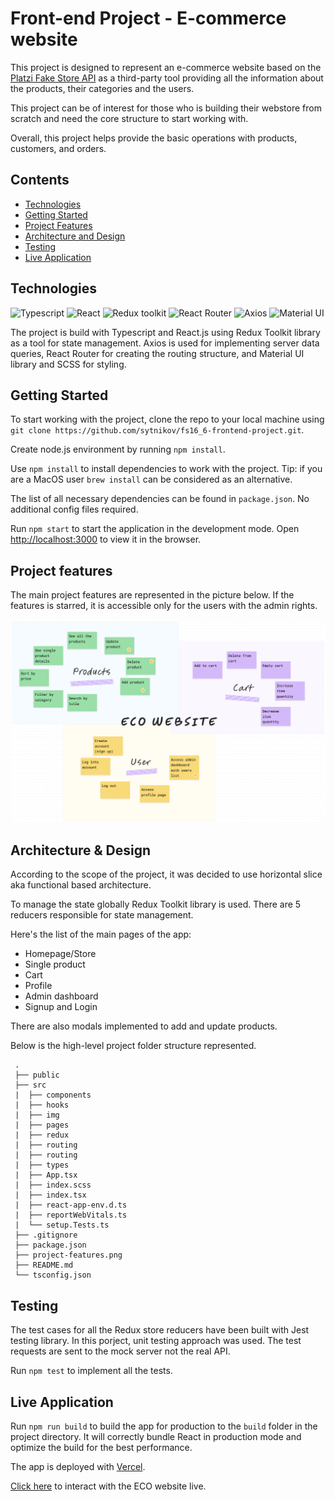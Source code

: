 # Front-end Project - E-commerce website

This project is designed to represent an e-commerce website based on the [Platzi Fake Store API](https://fakeapi.platzi.com/) as a third-party tool providing all the information about the products, their categories and the users.

This project can be of interest for those who is building their webstore from scratch and need the core structure to start working with.

Overall, this project helps provide the basic operations with products, customers, and orders.

## Contents

- [Technologies](#technologies)
- [Getting Started](#getting-started)
- [Project Features](#project-features)
- [Architecture and Design](#architecture-and-design)
- [Testing](#testing)
- [Live Application](#live-application)

## Technologies

![Typescript](https://img.shields.io/badge/Typescript-4.9.5-blue)
![React](https://img.shields.io/badge/React-18.2.0-purple)
![Redux toolkit](https://img.shields.io/badge/RTK-v.1-red)
![React Router](https://img.shields.io/badge/ReactRouter-6.16.0-yellow)
![Axios](https://img.shields.io/badge/Axios-1.5.1-blue)
![Material UI](https://img.shields.io/badge/MaterialUI-5.14.10-green)

The project is build with Typescript and React.js using Redux Toolkit library as a tool for state management. Axios is used for implementing server data queries, React Router for creating the routing structure, and Material UI library and SCSS for styling.

## Getting Started

To start working with the project, clone the repo to your local machine using `git clone https://github.com/sytnikov/fs16_6-frontend-project.git`.

Create node.js environment by running `npm install`.

Use `npm install` to install dependencies to work with the project. Tip: if you are a MacOS user `brew install` can be considered as an alternative.

The list of all necessary dependencies can be found in `package.json`. No additional config files required.

Run `npm start` to start the application in the development mode. Open [http://localhost:3000](http://localhost:3000) to view it in the browser.

## Project features

The main project features are represented in the picture below. If the features is starred, it is accessible only for the users with the admin rights.

![project-features](project-features.png)

## Architecture & Design

According to the scope of the project, it was decided to use horizontal slice aka functional based architecture.

To manage the state globally Redux Toolkit library is used. There are 5 reducers responsible for state management.

Here's the list of the main pages of the app:

- Homepage/Store
- Single product
- Cart
- Profile
- Admin dashboard
- Signup and Login

There are also modals implemented to add and update products.

Below is the high-level project folder structure represented.

```
 .
 ├── public
 ├── src
 |  ├── components
 |  ├── hooks
 |  ├── img
 |  ├── pages
 |  ├── redux
 |  ├── routing
 |  ├── routing
 |  ├── types
 |  ├── App.tsx
 |  ├── index.scss
 |  ├── index.tsx
 |  ├── react-app-env.d.ts
 |  ├── reportWebVitals.ts
 |  └── setup.Tests.ts
 ├── .gitignore
 ├── package.json
 ├── project-features.png
 ├── README.md
 └── tsconfig.json
```

## Testing

The test cases for all the Redux store reducers have been built with Jest testing library. In this porject, unit testing approach was used. The test requests are sent to the mock server not the real API.

Run `npm test` to implement all the tests.

## Live Application

Run `npm run build` to build the app for production to the `build` folder in the project directory. It will correctly bundle React in production mode and optimize the build for the best performance.

The app is deployed with [Vercel](https://vercel.com/).

[Click here](https://fs16-6-frontend-project-iota.vercel.app) to interact with the ECO website live.
